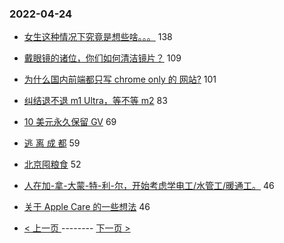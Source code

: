 ### 2022-04-24 
- [女生这种情况下究竟是想些啥。。。](https://www.v2ex.com/t/848863) 138
- [戴眼镜的诸位，你们如何清洁镜片？](https://www.v2ex.com/t/848909) 109
- [为什么国内前端都只写 chrome only 的 网站?](https://www.v2ex.com/t/848878) 101
- [纠结退不退 m1 Ultra，等不等 m2](https://www.v2ex.com/t/848806) 83
- [10 美元永久保留 GV](https://www.v2ex.com/t/848817) 69
- [逃 离 成 都](https://www.v2ex.com/t/848881) 59
- [北京囤粮食](https://www.v2ex.com/t/848958) 52
- [人在加-拿-大蒙-特-利-尔，开始考虑学电工/水管工/暖通工。](https://www.v2ex.com/t/848916) 46
- [关于 Apple Care 的一些想法](https://www.v2ex.com/t/848831) 46 

- [ < 上一页 ](https://github.com/able8/v2ex-hot-record/blob/master/2022-04-23.md) -------- [ 下一页 > ](https://github.com/able8/v2ex-hot-record/blob/master/2022-04-25.md)